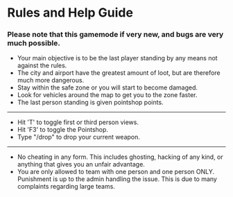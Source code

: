 # Rules and Help Guide

### Please note that this gamemode if very new, and bugs are very much possible.

- Your main objective is to be the last player standing by any means not against the rules.
- The city and airport have the greatest amount of loot, but are therefore much more dangerous.
- Stay within the safe zone or you will start to become damaged.
- Look for vehicles around the map to get you to the zone faster.
- The last person standing is given pointshop points.

---

- Hit 'T' to toggle first or third person views.
- Hit 'F3' to toggle the Pointshop.
- Type "/drop" to drop your current weapon.

---

- No cheating in any form. This includes ghosting, hacking of any kind, or anything that gives you an unfair advantage.
- You are only allowed to team with one person and one person ONLY. Punishment is up to the admin handling the issue. This is due to many complaints regarding large teams.
